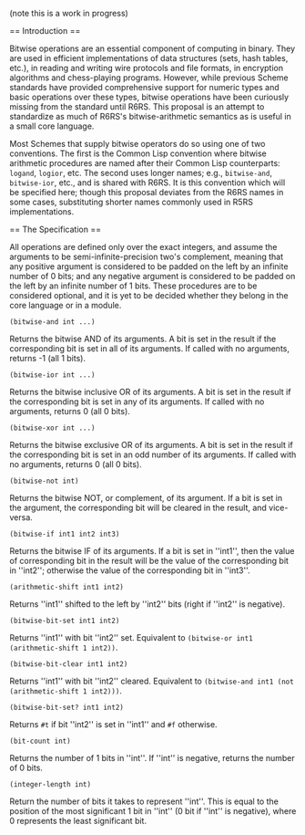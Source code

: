 (note this is a work in progress)

== Introduction ==

Bitwise operations are an essential component of computing in binary. They are used in efficient implementations of data structures (sets, hash tables, etc.), in reading and writing wire protocols and file formats, in encryption algorithms and chess-playing programs. However, while previous Scheme standards have provided comprehensive support for numeric types and basic operations over these types, bitwise operations have been curiously missing from the standard until R6RS. This proposal is an attempt to standardize as much of R6RS's bitwise-arithmetic semantics as is useful in a small core language.

Most Schemes that supply bitwise operators do so using one of two conventions. The first is the Common Lisp convention where bitwise arithmetic procedures are named after their Common Lisp counterparts: `logand`, `logior`, etc. The second uses longer names; e.g., `bitwise-and`, `bitwise-ior`, etc., and is shared with R6RS. It is this convention which will be specified here; though this proposal deviates from the R6RS names in some cases, substituting shorter names commonly used in R5RS implementations.

== The Specification ==

All operations are defined only over the exact integers, and assume the arguments to be semi-infinite-precision two's complement, meaning that any positive argument is considered to be padded on the left by an infinite number of 0 bits; and any negative argument is considered to be padded on the left by an infinite number of 1 bits. These procedures are to be considered optional, and it is yet to be decided whether they belong in the core language or in a module.

`(bitwise-and int ...)`

Returns the bitwise AND of its arguments. A bit is set in the result if the corresponding bit is set in all of its arguments. If called with no arguments, returns -1 (all 1 bits).

`(bitwise-ior int ...)`

Returns the bitwise inclusive OR of its arguments. A bit is set in the result if the corresponding bit is set in any of its arguments. If called with no arguments, returns 0 (all 0 bits).


`(bitwise-xor int ...)`

Returns the bitwise exclusive OR of its arguments. A bit is set in the result if the corresponding bit is set in an odd number of its arguments. If called with no arguments, returns 0 (all 0 bits).

`(bitwise-not int)`

Returns the bitwise NOT, or complement, of its argument. If a bit is set in the argument, the corresponding bit will be cleared in the result, and vice-versa.

`(bitwise-if int1 int2 int3)`

Returns the bitwise IF of its arguments. If a bit is set in ''int1'', then the value of corresponding bit in the result will be the value of the corresponding bit in ''int2''; otherwise the value of the corresponding bit in ''int3''.

`(arithmetic-shift int1 int2)`

Returns ''int1'' shifted to the left by ''int2'' bits (right if ''int2'' is negative).

`(bitwise-bit-set int1 int2)`

Returns ''int1'' with bit ''int2'' set. Equivalent to `(bitwise-or int1 (arithmetic-shift 1 int2))`.

`(bitwise-bit-clear int1 int2)`

Returns ''int1'' with bit ''int2'' cleared. Equivalent to `(bitwise-and int1 (not (arithmetic-shift 1 int2)))`.

`(bitwise-bit-set? int1 int2)`

Returns `#t` if bit ''int2'' is set in ''int1'' and `#f` otherwise.

`(bit-count int)`

Returns the number of 1 bits in ''int''. If ''int'' is negative, returns the number of 0 bits.

`(integer-length int)`

Return the number of bits it takes to represent ''int''. This is equal to the position of the most significant 1 bit in ''int'' (0 bit if ''int'' is negative), where 0 represents the least significant bit.